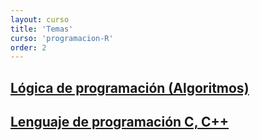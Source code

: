 ```yaml
---
layout: curso
title: 'Temas'
curso: 'programacion-R'
order: 2
---
```


## [Lógica de programación (Algoritmos)](./clases/clase1.html)

## [Lenguaje de programación C, C++](./clases/clase2.md)

